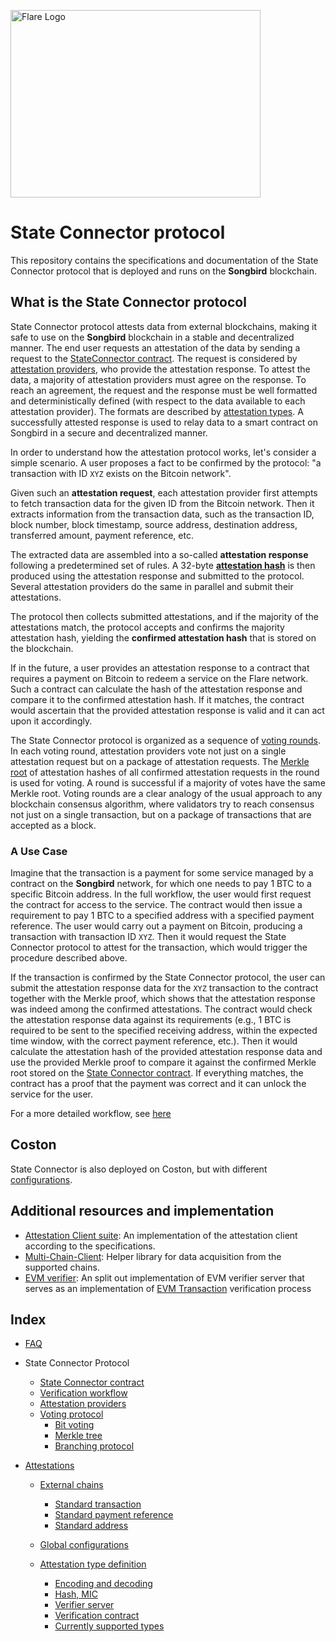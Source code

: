<p align="left">
  <a href="https://flare.network/" target="blank"><img src="https://flare.network/wp-content/uploads/Artboard-1-1.svg" width="400" height="300" alt="Flare Logo" /></a>
</p>

# State Connector protocol

This repository contains the specifications and documentation of the State Connector protocol that is deployed and runs on the **Songbird** blockchain.

## What is the State Connector protocol

State Connector protocol attests data from external blockchains, making it safe to use on the **Songbird** blockchain in a stable and decentralized manner.
The end user requests an attestation of the data by sending a request to the [StateConnector contract](/specs/scProtocol/state-connector-contract.md).
The request is considered by [attestation providers](/specs/scProtocol/attestation-provider.md), who provide the attestation response.
To attest the data, a majority of attestation providers must agree on the response.
To reach an agreement, the request and the response must be well formatted and deterministically defined (with respect to the data available to each attestation provider).
The formats are described by [attestation types](/specs/attestations/attestation-type-definition.md).
A successfully attested response is used to relay data to a smart contract on Songbird in a secure and decentralized manner.

In order to understand how the attestation protocol works, let's consider a simple scenario.
A user proposes a fact to be confirmed by the protocol: "a transaction with ID `XYZ` exists on the Bitcoin network".

Given such an **attestation request**, each attestation provider first attempts to fetch transaction data for the given ID from the Bitcoin network.
Then it extracts information from the transaction data, such as the transaction ID, block number, block timestamp, source address, destination address, transferred amount, payment reference, etc.

The extracted data are assembled into a so-called **attestation response** following a predetermined set of rules.
A 32-byte [**attestation hash**](/specs/attestations/hash-MIC.md#attestation-hash) is then produced using the attestation response and submitted to the protocol.
Several attestation providers do the same in parallel and submit their attestations.

The protocol then collects submitted attestations, and if the majority of the attestations match, the protocol accepts and confirms the majority attestation hash, yielding the **confirmed attestation hash** that is stored on the blockchain.

If in the future, a user provides an attestation response to a contract that requires a payment on Bitcoin to redeem a service on the Flare network.
Such a contract can calculate the hash of the attestation response and compare it to the confirmed attestation hash.
If it matches, the contract would ascertain that the provided attestation response is valid and it can act upon it accordingly.

The State Connector protocol is organized as a sequence of [voting rounds](/specs/scProtocol/voting-protocol.md#voting-rounds).
In each voting round, attestation providers vote not just on a single attestation request but on a package of attestation requests.
The [Merkle root](/specs/scProtocol/merkle-tree.md) of attestation hashes of all confirmed attestation requests in the round is used for voting.
A round is successful if a majority of votes have the same Merkle root.
Voting rounds are a clear analogy of the usual approach to any blockchain consensus algorithm, where validators try to reach consensus not just on a single transaction, but on a package of transactions that are accepted as a block.

### A Use Case

Imagine that the transaction is a payment for some service managed by a contract on the **Songbird** network, for which one needs to pay 1 BTC to a specific Bitcoin address.
In the full workflow, the user would first request the contract for access to the service.
The contract would then issue a requirement to pay 1 BTC to a specified address with a specified payment reference.
The user would carry out a payment on Bitcoin, producing a transaction with transaction ID `XYZ`.
Then it would request the State Connector protocol to attest for the transaction, which would trigger the procedure described above.

If the transaction is confirmed by the State Connector protocol, the user can submit the attestation response data for the `XYZ` transaction to the contract together with the Merkle proof, which shows that the attestation response was indeed among the confirmed attestations.
The contract would check the attestation response data against its requirements (e.g., 1 BTC is required to be sent to the specified receiving address, within the expected time window, with the correct payment reference, etc.).
Then it would calculate the attestation hash of the provided attestation response data and use the provided Merkle proof to compare it against the confirmed Merkle root stored on the [State Connector contract](/specs/scProtocol/state-connector-contract.md).
If everything matches, the contract has a proof that the payment was correct and it can unlock the service for the user.

For a more detailed workflow, see [here](/specs/scProtocol/verification-workflow.md)

## Coston

State Connector is also deployed on Coston, but with different [configurations](/testnet.md).

## Additional resources and implementation

- [Attestation Client suite](https://github.com/flare-foundation/attestation-client): An implementation of the attestation client according to the specifications.
- [Multi-Chain-Client](https://github.com/flare-foundation/multi-chain-client): Helper library for data acquisition from the supported chains.
- [EVM verifier](https://github.com/flare-foundation/evm-verifier): An split out implementation of EVM verifier server that serves as an implementation of [EVM Transaction](/specs/attestations/active-types/EVMTransaction.md) verification process

## Index

- [FAQ](/specs/scProtocol/FAQ.md)
- State Connector Protocol

  - [State Connector contract](/specs/scProtocol/state-connector-contract.md)
  - [Verification workflow](/specs/scProtocol/verification-workflow.md)
  - [Attestation providers](/specs/scProtocol/attestation-provider.md)
  - [Voting protocol](/specs/scProtocol/voting-protocol.md)
    - [Bit voting](/specs/scProtocol/bit-voting.md)
    - [Merkle tree](/specs/scProtocol/merkle-tree.md)
    - [Branching protocol](/specs/scProtocol/branching-protocol.md)

- [Attestations](/specs/attestations/attestation.md)

  - [External chains](/specs/attestations/external-chains.md)

    - [Standard transaction](/specs/attestations/external-chains/transactions.md)
    - [Standard payment reference](/specs/attestations/external-chains/standardPaymentReference.md)
    - [Standard address](/specs/attestations/external-chains/standardAddress.md)

  - [Global configurations](/specs/attestations/configs.md)
  - [Attestation type definition](/specs/attestations/attestation-type-definition.md)
    - [Encoding and decoding](/specs/attestations/encoding-decoding.md)
    - [Hash, MIC](/specs/attestations/hash-MIC.md)
    - [Verifier server](/specs/attestations/verifier.md)
    - [Verification contract](/specs/attestations/verification-contract.md)
    - [Currently supported types](/specs/attestations/active-types.md)
